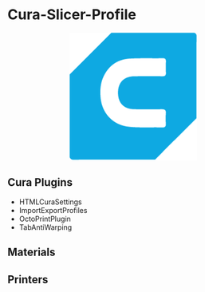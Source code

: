# Cura-Slicer-Profile

<p align="center">
    <img src="./cura-256.png" alt="Icon">
</p>


## Cura Plugins
- HTMLCuraSettings
- ImportExportProfiles
- OctoPrintPlugin
- TabAntiWarping
## Materials
## Printers

